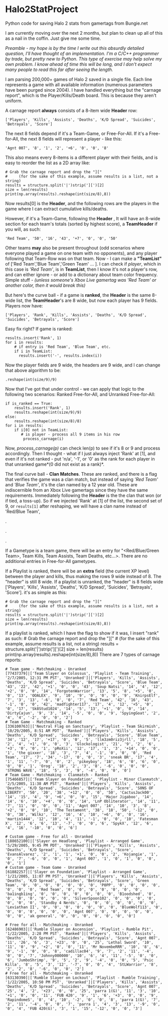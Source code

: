 # Halo2StatProject
Python code for saving Halo 2 stats from gamertags from Bungie.net

I am currently moving over the next 2 months, but plan to clean up all of this as a nail in the coffin.  Just give me some time.

*Preamble - my hope is by the time I write out this absurdly detailed question, I'll have thought of an implementation.  I'm a C/C++ programmer by trade, but pretty new to Python. This type of exercise may help solve my own problem.   I know ahead of time this will be long, and I don't expect many people to read this far after seeing the length.*

I am parsing 200,000+ games of Halo 2 saved in a single file.  Each line represents a game with all available information (numerous parameters have been purged since 2004).  I have handled everything but the "carnage report", which is the Player/Kills/Death board.  This is because they aren't uniform.  

A carnage report **always** consists of a 8-item wide **Header** row:

    ['Players', 'Kills', 'Assists', 'Deaths', 'K/D Spread', 'Suicides', 'Betrayals', 'Score']

The next 8 fields depend if it's a Team-Game, or Free-For-All.  If it's a Free-for-All, the next 8 fields will represent a player - like this:

    'Agnt 007', '8', '1', '2', '+6', '0', '0', '8'

This also means every 8-items is a different player with their fields, and is easy to reorder the list as a 2D array like:

    # Grab the carnage report and drop the "]["
    #     (for the sake of this example, assume results is a list, not a string)
    results = structure.split('|')strip('][')[2]
    size = len(results)
    print(np.array(results).reshape(int(size/8),8))

Now results[0] is the **Header**, and the following rows are the players in the game where I can extract cumulative kills/deaths.

However, if it's a Team-Game, following the **Header** , It will have an 8-wide section for each team's totals (sorted by highest score), a **TeamHeader** if you will, as such:

    'Red Team', '50', '16', '43', '+7', '0', '0', '50'

Other teams **may** also be present throughout (odd scenarios where everyone played a game on one team with no opponents), and any player following that Team-Row was on that team.  Now - I can make a **"TeamList"** of ['Red Team','Blue Team','Green Team' ... ].  I can check if *player*, which in this case is *'Red Team'*, is in **TeamList**, then I know it's not a player's row, and can either ignore - or add to a dictionary about team color frequency.  Simple stuff - *(unless someone's Xbox Live gamertag was 'Red Team' or another color, then it would break this)*

But here's the curve ball - if a game is **ranked**, the **Header** is the same 8-wide list, the **TeamHeader**'s are 8 wide, but now each player has 9 fields.  Players now have:

    ['Players', 'Rank', 'Kills', 'Assists', 'Deaths', 'K/D Spread', 'Suicides', 'Betrayals', 'Score']

Easy fix right? If game is ranked:

    results.insert('Rank', 1)
    for i in results:
        # if entry is 'Red Team', 'Blue Team', etc.
        if i in TeamList:
          results.insert('-', results.index(i))

Now the player fields are 9 wide, the headers are 9 wide, and I can change that above algorithm to be:

    .reshape(int(size/9)/9)

Now that I've got that under control - we can apply that logic to the following two scenarios:  Ranked Free-for-All, and Unranked Free-for-All:

    if is_ranked == True:
        results.insert('Rank', 1)
        results.reshape(int(size/9)/9)
    else:
        results.reshape(int(size/8)/8)
    for i in results:
        if i[0] not in TeamList:
           # is player - process all 9 items in his row
            process_carnage(i)
     
Now, *process_carnage(p)* can check len(p) to see if it's 8 or 9 and process accordingly.  Then I thought - what if I just always inject 'Rank' at [1], and even if it's not ranked - put 'n/a', '-1', or  '0' as the rank for each player in that unranked game*(0 did not exist as a rank)*.  

The final curve ball - **Clan Matches**.  These are ranked, and there is a flag that verifies the game was a clan match, but instead of saying *'Red Team'* and *'Blue Team'*, it's the clan named by a 12 year old.  These are indiscernible from an Xbox Live gamertags since they have the same requirements.  Immediately following the **Header** is the the clan that won (or if tied, a toss-up).  So if we injected 'Rank' at [1] of the list, the second set of 9, or `results[1]` after reshaping, we will have a clan name instead of 'Red/Blue Team', 

.

.

.

If a Gametype is a team game, there will be an entry for "<Red/Blue/Green Team>, Team Kills, Team Assists, Team Deaths, etc...>.  There are no additional entries in Free-for-All gametypes.

If a Playlist is ranked, there will be an **extra** field (the current XP level) between the player and kills, thus making the rows 9 wide instead of 8.  The "header" is still 8 wide.  If a playlist is unranked, the "header" is 8 fields wide ['Players', 'Kills', 'Assists', 'Deaths', 'K/D Spread', 'Suicides', 'Betrayals', 'Score']. it's as simple as this:

    # Grab the carnage report and drop the "]["
    #     (for the sake of this example, assume results is a list, not a string)
    results = structure.split('|')strip('][')[2]
    size = len(results)
    print(np.array(results).reshape(int(size/8),8))

If a playlist is ranked, which I have the flag to show if it was, I insert "rank" as such:
    # Grab the carnage report and drop the "]["
    #     (for the sake of this example, assume results is a list, not a string)
    results = structure.split('|')strip('][')[2]
    size = len(results)
    print(np.array(results).reshape(int(size/8),8))
There are 7 types of carnage reports:

    # Team game - Matchmaking - Unranked
    [77437379]|['Team Slayer on Colossus', 'Playlist - Team Training', '2/7/2005, 12:31 PM PST', 'Unranked']|['Players', 'Kills', 'Assists', 'Deaths', 'K/D Spread', 'Suicides', 'Betrayals', 'Score', 'Blue Team', '43', '22', '42', '+1', '0', '0', '43', 'Soup Natsi', '14', '4', '12', '+2', '0', '0', '14', 'ForgotenWarrior', '13', '5', '8', '+5', '0', '0', '13', 'OOALEX', '9', '10', '9', '0', '0', '0', '9', 'KnirpsElf', '7', '3', '13', '-6', '0', '0', '7', 'Red Team', '42', '16', '43', '-1', '0', '0', '42', 'madfighter117', '17', '4', '12', '+5', '0', '0', '17', 'Sk8Stud1024', '14', '5', '13', '+1', '0', '0', '14', 'DirtyCajun', '9', '3', '14', '-5', '0', '0', '9', 'SpyingGoat', '2', '4', '4', '-2', '0', '0', '2']
    # Team Game - Matchmaking - Ranked
    [336100763]|['Neutral Flag on Sanctuary', 'Playlist - Team Skirmish', '10/29/2005, 8:51 AM PDT', 'Ranked']|['Players', 'Kills', 'Assists', 'Deaths', 'K/D Spread', 'Suicides', 'Betrayals', 'Score', 'Blue Team', '34', '12', '17', '+17', '0', '0', '5', 'llm3zm0riz3jrll', '18', '5', '2', '4', '+1', '0', '0', '3', 'Glockologist', '21', '9', '2', '6', '+3', '0', '0', '1', 'pRoXii', '12', '17', '1', '3', '+14', '0', '0', '1', 'the gixxer', '18', '3', '7', '4', '-1', '0', '0', '0', 'Red Team', '17', '7', '34', '-17', '0', '0', '3', 'sneak BR', '17', '4', '1', '11', '-7', '0', '0', '2', 'pikeyboy', '18', '6', '0', '6', '0', '0', '0', '1', 'Orog', '18', '2', '3', '8', '-6', '0', '0', '0', 'STRONG WAVE', '18', '5', '3', '9', '-4', '0', '0', '0']
    # Team Game - Matchmaking - Clanmatch - Ranked
    [75466857]|['Team Slayer on Foundation', 'Playlist - Minor Clanmatch', '2/5/2005, 11:38 AM PST', 'Ranked']|['Players', 'Kills', 'Assists', 'Deaths', 'K/D Spread', 'Suicides', 'Betrayals', 'Score', 'S0NS OF LIBERTY', '50', '20', '38', '+12', '0', '0', '50', 'CactusJack00', '14', '15', '4', '9', '+6', '0', '0', '15', 'Major Jigaboo', '14', '14', '6', '10', '+4', '0', '0', '14', 'LnP Obliterator', '14', '11', '7', '11', '0', '0', '0', '11', 'Agnt 007', '14', '10', '3', '8', '+2', '0', '0', '10', 'The Testament', '38', '18', '50', '-12', '0', '0', '38', 'Wilkz', '12', '16', '4', '10', '+6', '0', '0', '16', 'martin1444', '12', '10', '4', '11', '-1', '0', '0', '10', 'Fatesman X', '12', '6', '6', '13', '-7', '0', '0', '6', 'SpykX', '12', '6', '4', '16', '-10', '0', '0', '6']
    
    # Custom game - Free for all - Unranked
    [188652100]|['Slayer on Headlong', 'Playlist - Arranged Game', '5/29/2005, 9:45 PM PDT', 'Unranked']|['Players', 'Kills', 'Assists', 'Deaths', 'K/D Spread', 'Suicides', 'Betrayals', 'Score', 'EvansAlvarez', '2', '1', '1', '+1', '0', '0', '2', 'Kojangie', '1', '0', '7', '-6', '0', '0', '1', 'Agnt 007', '1', '0', '1', '0', '0', '0', '1']
    # Custom game - Team Game - Unranked
    [61882257]|['Slayer on Foundation', 'Playlist - Arranged Game', '1/21/2005, 11:07 PM PST', 'Unranked']|['Players', 'Kills', 'Assists', 'Deaths', 'K/D Spread', 'Suicides', 'Betrayals', 'Score', 'Green Team', '0', '0', '0', '0', '0', '0', '0', 'P0PP', '0', '0', '0', '0', '0', '0', '0', 'Red Team', '0', '0', '0', '0', '0', '0', '0', 'ba1ingb1ing', '0', '0', '0', '0', '0', '0', '0', 'B1oodshed', '0', '0', '0', '0', '0', '0', '0', 'SilverSpoon102', '0', '0', '0', '0', '0', '0', '0', 'Standby 4 Nerds', '0', '0', '0', '0', '0', '0', '0', 'Leviathan II', '0', '0', '0', '0', '0', '0', '0', 'BlueWolf113', '0', '0', '0', '0', '0', '0', '0', 'Agnt 007', '0', '0', '0', '0', '0', '0', '0', 'ak general', '0', '0', '0', '0', '0', '0', '0']
    
    # Free for all - Matchmaking - Unranked
    [62486903]|['Rumble Slayer on Ascension', 'Playlist - Rumble Pit', '1/22/2005, 2:28 PM PST', 'Ranked']|['Players', 'Kills', 'Assists', 'Deaths', 'K/D Spread', 'Suicides', 'Betrayals', 'Score', 'Agnt 007', '11', '26', '6', '3', '+23', '0', '0', '25', 'Lethal Sword', '10', '11', '0', '9', '+2', '0', '0', '11', 'Mr NovembeRRR', '10', '8', '6', '9', '-1', '0', '0', '8', 'cadillac04', '9', '7', '2', '11', '-4', '0', '0', '7', 'Johnny000000', '10', '6', '4', '11', '-5', '0', '0', '6', 'JumboShrimp', '9', '5', '2', '9', '-4', '0', '0', '5', 'Psic Killa', '8', '5', '3', '12', '-7', '0', '0', '4', 'StLWarrior', '8', '2', '2', '8', '-6', '0', '0', '2']
    # Free for all - Matchmaking - Unranked
    [63130390]|['Rumble Slayer on Lockout', 'Playlist - Rumble Training', '1/22/2005, 10:50 PM PST', 'Unranked']|['Players', 'Kills', 'Assists', 'Deaths', 'K/D Spread', 'Suicides', 'Betrayals', 'Score', 'Agnt 007', '25', '4', '2', '+23', '0', '0', '25', 'parra 1(G)', '11', '3', '10', '+1', '0', '0', '11', 'FUB 420', '9', '1', '6', '+3', '0', '0', '9', 'RapindomeS', '8', '4', '10', '-2', '0', '0', '8', 'parra 1(G)', '7', '2', '11', '-4', '0', '0', '7', 'parra 1', '4', '3', '13', '-9', '0', '0', '4', 'FUB 420(G)', '3', '1', '15', '-12', '0', '0', '3']
    
